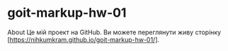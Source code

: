 # goit-markup-hw-01

About
Це мій проект на GitHub. Ви можете переглянути живу сторінку [https://nihkumkram.github.io/goit-markup-hw-01/].
